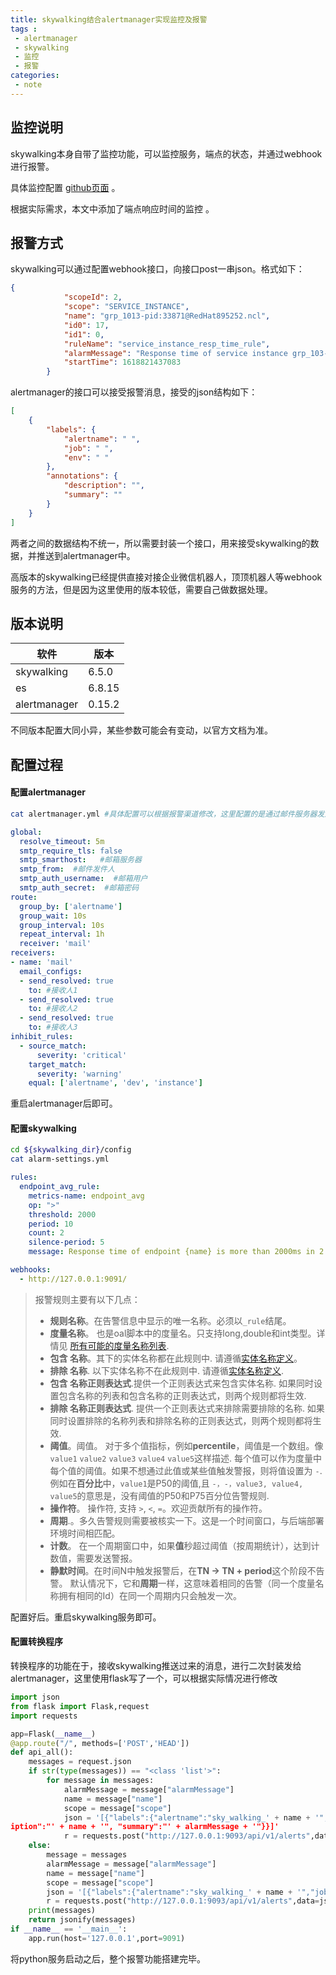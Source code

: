 ```yaml
---
title: skywalking结合alertmanager实现监控及报警
tags :
 - alertmanager
 - skywalking
 - 监控
 - 报警
categories:
 - note
---
```


## 监控说明

skywalking本身自带了监控功能，可以监控服务，端点的状态，并通过webhook进行报警。

具体监控配置 [github页面](https://github.com/apache/skywalking/blob/v6.3.0/docs/en/setup/backend/backend-alarm.md) 。

根据实际需求，本文中添加了端点响应时间的监控 。



## 报警方式

skywalking可以通过配置webhook接口，向接口post一串json。格式如下：

```json
{
			"scopeId": 2,
			"scope": "SERVICE_INSTANCE",
			"name": "grp_1013-pid:33871@RedHat895252.ncl",
			"id0": 17,
			"id1": 0,
			"ruleName": "service_instance_resp_time_rule",
			"alarmMessage": "Response time of service instance grp_103-pid:33871@RedHat895252.ncl is more than 2000ms in 1 minutes of last 3 minutes",
			"startTime": 1618821437083
		}
```

alertmanager的接口可以接受报警消息，接受的json结构如下：

```json
[
    {
        "labels": {
            "alertname": " ", 
            "job": " ", 
            "env": " "
        }, 
        "annotations": {
            "description": "", 
            "summary": ""
        }
    }
]
```

两者之间的数据结构不统一，所以需要封装一个接口，用来接受skywalking的数据，并推送到alertmanager中。

高版本的skywalking已经提供直接对接企业微信机器人，顶顶机器人等webhook服务的方法，但是因为这里使用的版本较低，需要自己做数据处理。

<!--more-->

## 版本说明

软件|版本
-|-
skywalking|6.5.0
es|6.8.15
alertmanager|0.15.2

不同版本配置大同小异，某些参数可能会有变动，以官方文档为准。

## 配置过程

#### 配置alertmanager

```bash
cat alertmanager.yml #具体配置可以根据报警渠道修改，这里配置的是通过邮件服务器发送通知
```

```yml
global:
  resolve_timeout: 5m
  smtp_require_tls: false
  smtp_smarthost:   #邮箱服务器
  smtp_from:  #邮件发件人
  smtp_auth_username:  #邮箱用户
  smtp_auth_secret:  #邮箱密码
route:
  group_by: ['alertname']
  group_wait: 10s
  group_interval: 10s
  repeat_interval: 1h
  receiver: 'mail'
receivers:
- name: 'mail'
  email_configs:
  - send_resolved: true
    to: #接收人1
  - send_resolved: true
    to: #接收人2
  - send_resolved: true
    to: #接收人3
inhibit_rules:
  - source_match:
      severity: 'critical'
    target_match:
      severity: 'warning'
    equal: ['alertname', 'dev', 'instance']
```

重启alertmanager后即可。

#### 配置skywalking

```bash
cd ${skywalking_dir}/config
cat alarm-settings.yml
```

```yml
rules:
  endpoint_avg_rule:
    metrics-name: endpoint_avg
    op: ">"
    threshold: 2000
    period: 10
    count: 2
    silence-period: 5
    message: Response time of endpoint {name} is more than 2000ms in 2 minutes of last 10 minutes

webhooks:
  - http://127.0.0.1:9091/
```

> 报警规则主要有以下几点：
>
> - **规则名称**。在告警信息中显示的唯一名称。必须以`_rule`结尾。
> - **度量名称**。 也是oal脚本中的度量名。只支持long,double和int类型。详情见 [所有可能的度量名称列表](https://skyapm.github.io/document-cn-translation-of-skywalking/zh/8.0.0/setup/backend/backend-alarm.html#所有可能的度量名称列表).
> - **包含 名称**。其下的实体名称都在此规则中. 请遵循[实体名称定义](https://skyapm.github.io/document-cn-translation-of-skywalking/zh/8.0.0/setup/backend/backend-alarm.html#实体名称)。
> - **排除 名称**. 以下实体名称不在此规则中. 请遵循[实体名称定义](https://skyapm.github.io/document-cn-translation-of-skywalking/zh/8.0.0/setup/backend/backend-alarm.html#实体名称).
> - **包含 名称正则表达式**.提供一个正则表达式来包含实体名称. 如果同时设置包含名称的列表和包含名称的正则表达式，则两个规则都将生效.
> - **排除 名称正则表达式**. 提供一个正则表达式来排除需要排除的名称. 如果同时设置排除的名称列表和排除名称的正则表达式，则两个规则都将生效.
> - **阈值**。阈值。 对于多个值指标，例如**percentile**，阈值是一个数组。像`value1` `value2` `value3` `value4` `value5`这样描述. 每个值可以作为度量中每个值的阈值。如果不想通过此值或某些值触发警报，则将值设置为 `-`.
>   例如在**百分比**中，`value1`是P50的阈值,且 `-，-，value3, value4, value5`的意思是，没有阈值的P50和P75百分位告警规则.
> - **操作符**。 操作符, 支持 `>`, `<`, `=`。欢迎贡献所有的操作符。
> - **周期**.。多久告警规则需要被核实一下。这是一个时间窗口，与后端部署环境时间相匹配。
> - **计数**。 在一个周期窗口中，如果**值**秒超过阈值（按周期统计），达到计数值，需要发送警报。
> - **静默时间**。在时间N中触发报警后，在**TN -> TN + period**这个阶段不告警。 默认情况下，它和**周期**一样，这意味着相同的告警（同一个度量名称拥有相同的Id）在同一个周期内只会触发一次。

配置好后。重启skywalking服务即可。

#### 配置转换程序

转换程序的功能在于，接收skywalking推送过来的消息，进行二次封装发给alertmanager，这里使用flask写了一个，可以根据实际情况进行修改

```python
import json
from flask import Flask,request
import requests

app=Flask(__name__)
@app.route("/", methods=['POST','HEAD'])
def api_all():
    messages = request.json
    if str(type(messages)) == "<class 'list'>":
        for message in messages:
            alarmMessage = message["alarmMessage"]
            name = message["name"]
            scope = message["scope"]
            json = '[{"labels":{"alertname":"sky_walking_' + name + '","job":"' + scope +'","env":"10.110.1.177"}, "annotations":{"descr
iption":"' + name + '", "summary":"' + alarmMessage + '"}}]'
            r = requests.post("http://127.0.0.1:9093/api/v1/alerts",data=json)
    else:
        message = messages
        alarmMessage = message["alarmMessage"]
        name = message["name"]
        scope = message["scope"]
        json = '[{"labels":{"alertname":"sky_walking_' + name + '","job":"' + scope +'","env":"10.110.1.177"}, "annotations":{"description":"' + name + '", "summary":"' + alarmMessage + '"}}]'
        r = requests.post("http://127.0.0.1:9093/api/v1/alerts",data=json)
    print(messages)
    return jsonify(messages)
if __name__ == '__main__':
    app.run(host='127.0.0.1',port=9091)
```

将python服务启动之后，整个报警功能搭建完毕。

